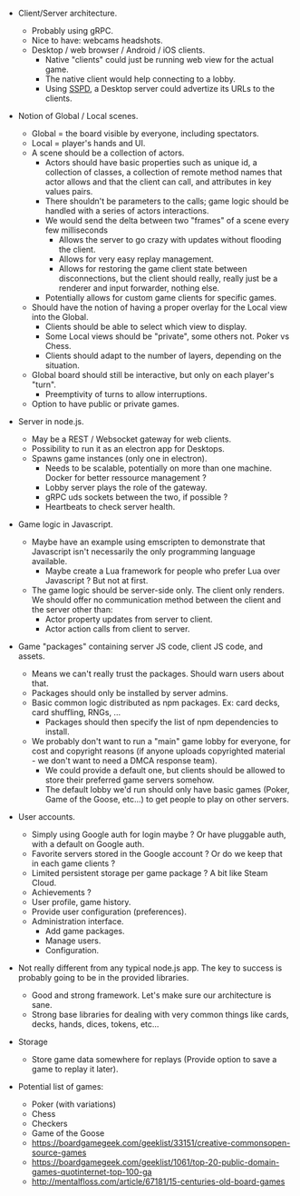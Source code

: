 - Client/Server architecture.
  - Probably using gRPC.
  - Nice to have: webcams headshots.
  - Desktop / web browser / Android / iOS clients.
    - Native "clients" could just be running web view for the actual game.
    - The native client would help connecting to a lobby.
    - Using [SSPD](https://en.wikipedia.org/wiki/Simple_Service_Discovery_Protocol), a Desktop server could advertize its URLs to the clients.

- Notion of Global / Local scenes.
  - Global = the board visible by everyone, including spectators.
  - Local = player's hands and UI.
  - A scene should be a collection of actors.
    - Actors should have basic properties such as unique id, a collection of classes, a collection of remote method names that actor allows and that the client can call, and attributes in key values pairs.
    - There shouldn't be parameters to the calls; game logic should be handled with a series of actors interactions.
    - We would send the delta between two "frames" of a scene every few milliseconds
      - Allows the server to go crazy with updates without flooding the client.
      - Allows for very easy replay management.
      - Allows for restoring the game client state between disconnections, but the client should really, really just be a renderer and input forwarder, nothing else.
    - Potentially allows for custom game clients for specific games.
  - Should have the notion of having a proper overlay for the Local view into the Global.
    - Clients should be able to select which view to display.
    - Some Local views should be "private", some others not. Poker vs Chess.
    - Clients should adapt to the number of layers, depending on the situation.
  - Global board should still be interactive, but only on each player's "turn".
    - Preemptivity of turns to allow interruptions.
  - Option to have public or private games.

- Server in node.js.
  - May be a REST / Websocket gateway for web clients.
  - Possibility to run it as an electron app for Desktops.
  - Spawns game instances (only one in electron).
    - Needs to be scalable, potentially on more than one machine. Docker for better ressource management ?
    - Lobby server plays the role of the gateway.
    - gRPC uds sockets between the two, if possible ?
    - Heartbeats to check server health.

- Game logic in Javascript.
  - Maybe have an example using emscripten to demonstrate that Javascript isn't necessarily the only programming language available.
    - Maybe create a Lua framework for people who prefer Lua over Javascript ? But not at first.
  - The game logic should be server-side only. The client only renders. We should offer no communication method between the client and the server other than:
    - Actor property updates from server to client.
    - Actor action calls from client to server.

- Game "packages" containing server JS code, client JS code, and assets.
  - Means we can't really trust the packages. Should warn users about that.
  - Packages should only be installed by server admins.
  - Basic common logic distributed as npm packages. Ex: card decks, card shuffling, RNGs, ...
    - Packages should then specify the list of npm dependencies to install.
  - We probably don't want to run a "main" game lobby for everyone, for cost and copyright reasons (if anyone uploads copyrighted material - we don't want to need a DMCA response team).
    - We could provide a default one, but clients should be allowed to store their preferred game servers somehow.
    - The default lobby we'd run should only have basic games (Poker, Game of the Goose, etc...) to get people to play on other servers.

- User accounts.
  - Simply using Google auth for login maybe ? Or have pluggable auth, with a default on Google auth.
  - Favorite servers stored in the Google account ? Or do we keep that in each game clients ?
  - Limited persistent storage per game package ? A bit like Steam Cloud.
  - Achievements ?
  - User profile, game history.
  - Provide user configuration (preferences).
  - Administration interface.
    - Add game packages.
    - Manage users.
    - Configuration.

- Not really different from any typical node.js app. The key to success is probably going to be in the provided libraries.
  - Good and strong framework. Let's make sure our architecture is sane.
  - Strong base libraries for dealing with very common things like cards, decks, hands, dices, tokens, etc...

- Storage
  - Store game data somewhere for replays (Provide option to save a game to replay it later).

- Potential list of games:
  - Poker (with variations)
  - Chess
  - Checkers
  - Game of the Goose
  - https://boardgamegeek.com/geeklist/33151/creative-commonsopen-source-games
  - https://boardgamegeek.com/geeklist/1061/top-20-public-domain-games-quotinternet-top-100-ga
  - http://mentalfloss.com/article/67181/15-centuries-old-board-games
